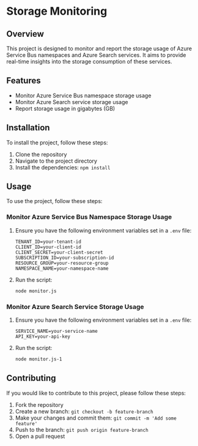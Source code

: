 # Storage Monitoring

## Overview
This project is designed to monitor and report the storage usage of Azure Service Bus namespaces and Azure Search services. It aims to provide real-time insights into the storage consumption of these services.

## Features
- Monitor Azure Service Bus namespace storage usage
- Monitor Azure Search service storage usage
- Report storage usage in gigabytes (GB)

## Installation
To install the project, follow these steps:
1. Clone the repository
2. Navigate to the project directory
3. Install the dependencies: `npm install`

## Usage
To use the project, follow these steps:

### Monitor Azure Service Bus Namespace Storage Usage
1. Ensure you have the following environment variables set in a `.env` file:
    ```plaintext
    TENANT_ID=your-tenant-id
    CLIENT_ID=your-client-id
    CLIENT_SECRET=your-client-secret
    SUBSCRIPTION_ID=your-subscription-id
    RESOURCE_GROUP=your-resource-group
    NAMESPACE_NAME=your-namespace-name
    ```
2. Run the script:
    ```sh
    node monitor.js
    ```

### Monitor Azure Search Service Storage Usage
1. Ensure you have the following environment variables set in a `.env` file:
    ```plaintext
    SERVICE_NAME=your-service-name
    API_KEY=your-api-key
    ```
2. Run the script:
    ```sh
    node monitor.js-1
    ```

## Contributing
If you would like to contribute to this project, please follow these steps:
1. Fork the repository
2. Create a new branch: `git checkout -b feature-branch`
3. Make your changes and commit them: `git commit -m 'Add some feature'`
4. Push to the branch: `git push origin feature-branch`
5. Open a pull request